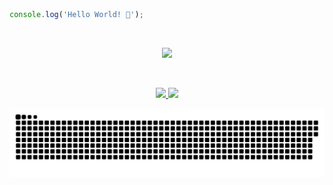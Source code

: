 ```javascript
console.log('Hello World! 👋');
```
<br>
<p align="center">
  <a href="https://skillicons.dev">
    <img src="https://skillicons.dev/icons?i=java,spring,cs,dotnet,js,nodejs,python,html,css,bootstrap,sass,angular,postgres,docker&theme=light" />
  </a>
</p>
<br>
<div align="center">
  <p>
    <a href="https://github.com/anuraghazra/github-readme-stats">
      <img height="180em" src="https://github-readme-stats.vercel.app/api?username=4L1C3-R4BB1T&show_icons=true&theme=tokyonight" />
    </a>
    <a href="https://github.com/anuraghazra/github-readme-stats">
      <img height="180em" src="https://github-readme-stats.vercel.app/api/top-langs/?username=4L1C3-R4BB1T&layout=compact&langs_count=6&theme=tokyonight" />
    </a>
  </p>
</div>
<p align="center">
  <a href="https://github.com/Platane/snk">
    <img src="https://github.com/4L1C3-R4BB1T/4L1C3-R4BB1T/blob/main/assets/github-user-contribution.svg" />
  </a>
</p>

